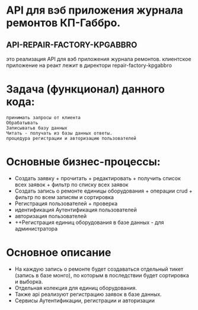 # API для вэб приложения журнала ремонтов КП-Габбро.
## API-REPAIR-FACTORY-KPGABBRO

это реализация API для вэб приложения журнала ремонтов.
    клиентское приложение на реакт лежит в директори repair-factory-kpgabbro




# Задача (функционал) данного кода:
    принимать запросы от клиента
    Обрабатывать
    Записыватьв базу данных
    Читать - получать из базы данных ответы.
    процедура регистрации и авторизацию пользователей


# Основные бизнес-процессы:
* Создать заявку + прочитать + редактировать + получить список всех заявок + фильтр по списку всех заявок
* Создать запись о ремонте единицы оборудования + операции crud + фильтр по всем записям и сортировка
* Регистрация пользователей + проверка
* идентификация Аутентификация пользователей
* авторизация пользователей
* ++Регистрация единиц оборудования в базе данных - для администратора


# Основное описание
* На каждую запись о ремонте будет создаваться отдельный тикет (запись в базе монго), по которым в последствии будет сортировка и выборка.
* Отдельная колекция для единиц оборудования.
* Также api реализуют регистрацию заявок в базе данных. 
* Сервисы Аутентификации, регистрации и авторизации



